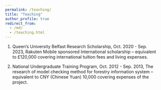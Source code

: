 ```yaml
---
permalink: /teaching/
title: "Teaching"
author_profile: true
redirect_from: 
  - /md/
  - /teaching.html
---
```


1. Queen’s University Belfast Research Scholarship, Oct. 2020 - Sep. 2023, Rakuten Mobile sponsored International scholarship – equivalent to £120,000 covering international tuition fees and living expenses.

    
2. National Undergraduate Training Program, Oct. 2012 - Sep. 2013, The research of model checking method for forestry information system – equivalent to CNY (Chinese Yuan) 10,000 covering expenses of the project.